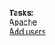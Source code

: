 **Tasks:**  
[Apache](https://github.com/MederD/ansible_certification_prep/blob/main/apache.md)  
[Add users](https://github.com/MederD/ansible_certification_prep/blob/main/add_users.md)  
